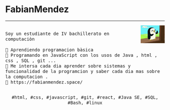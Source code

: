 # FabianMendez
---
<p>
  <img src="gounter.gif" align="right" width="15%"/>
  <samp>
    <br>Soy un estudiante de IV bachillerato en computaciòn
    <br>
    <br>🔹 Aprendiendo programacion bàsica 
    <br>🔹 Programando en JavaScript con los usos de Java , html , css , SQL , git ...
    <br>🔹 Me intersa cada dia aprender sobre sistemas y funcionalidad de la programcion
    y saber cada dia mas sobre la computacion .
    <br>🔹 https://fabianmendez.space/
    </samp>
   <br>
  <br>
  <p align="center">
    <samp>
      #html, #css, #javascript, #git, #react, #Java SE, #SQL, #Bash, #linux
     </samp>
    <br>
  </p>
  
</p>
